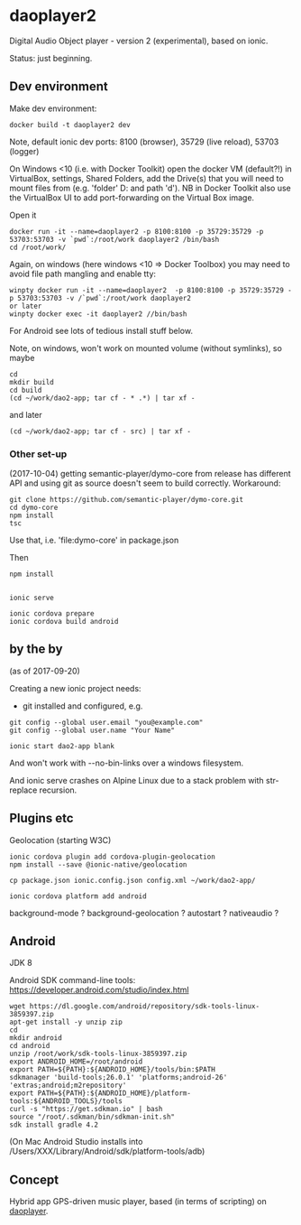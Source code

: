 # daoplayer2

Digital Audio Object player - version 2 (experimental), based on ionic.

Status: just beginning.

## Dev environment

Make dev environment:
```
docker build -t daoplayer2 dev
```

Note, default ionic dev ports: 8100 (browser), 35729 (live reload), 53703 (logger)

On Windows <10 (i.e. with Docker Toolkit) open the docker VM (default?!) in VirtualBox, settings, Shared Folders, add the Drive(s) that you will need to mount files from (e.g. 'folder' D: and path 'd').
NB in Docker Toolkit also use the VirtualBox UI to add port-forwarding on the Virtual Box image.

Open it
```
docker run -it --name=daoplayer2 -p 8100:8100 -p 35729:35729 -p 53703:53703 -v `pwd`:/root/work daoplayer2 /bin/bash
cd /root/work/
```

Again, on windows (here windows <10 => Docker Toolbox) you may need to avoid file path mangling and enable tty:
```
winpty docker run -it --name=daoplayer2  -p 8100:8100 -p 35729:35729 -p 53703:53703 -v /`pwd`:/root/work daoplayer2
or later
winpty docker exec -it daoplayer2 //bin/bash
```

For Android see lots of tedious install stuff below.

Note, on windows, won't work on mounted volume (without symlinks), so maybe
```
cd
mkdir build
cd build
(cd ~/work/dao2-app; tar cf - * .*) | tar xf -
```
and later
```
(cd ~/work/dao2-app; tar cf - src) | tar xf -
```

### Other set-up

(2017-10-04) getting semantic-player/dymo-core from release has different API and using git as source doesn't seem to build correctly.
Workaround:
```
git clone https://github.com/semantic-player/dymo-core.git
cd dymo-core
npm install
tsc
```

Use that, i.e. 'file:dymo-core' in package.json

Then
```
npm install 


ionic serve

ionic cordova prepare
ionic cordova build android
```

## by the by

(as of 2017-09-20)

Creating a new ionic project needs:
- git installed and configured, e.g.
```
git config --global user.email "you@example.com"
git config --global user.name "Your Name"
```
```
ionic start dao2-app blank
```

And won't work with --no-bin-links over a windows filesystem.

And ionic serve crashes on Alpine Linux due to a stack problem with str-replace recursion.

## Plugins etc

Geolocation (starting W3C)
```
ionic cordova plugin add cordova-plugin-geolocation
npm install --save @ionic-native/geolocation

cp package.json ionic.config.json config.xml ~/work/dao2-app/

ionic cordova platform add android

```

background-mode ? 
background-geolocation ?
autostart ?
nativeaudio ?

## Android

JDK 8

Android SDK command-line tools:
https://developer.android.com/studio/index.html
```
wget https://dl.google.com/android/repository/sdk-tools-linux-3859397.zip
apt-get install -y unzip zip
cd
mkdir android
cd android
unzip /root/work/sdk-tools-linux-3859397.zip
export ANDROID_HOME=/root/android
export PATH=${PATH}:${ANDROID_HOME}/tools/bin:$PATH
sdkmanager 'build-tools;26.0.1' 'platforms;android-26' 'extras;android;m2repository'
export PATH=${PATH}:${ANDROID_HOME}/platform-tools:${ANDROID_TOOLS}/tools
curl -s "https://get.sdkman.io" | bash
source "/root/.sdkman/bin/sdkman-init.sh"
sdk install gradle 4.2
```

(On Mac Android Studio installs into /Users/XXX/Library/Android/sdk/platform-tools/adb)


## Concept

Hybrid app GPS-driven music player, based (in terms of scripting) on [daoplayer](https://github.com/cgreenhalgh/daoplayer).
